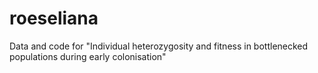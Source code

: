 # roeseliana
Data and code for "Individual heterozygosity and fitness in bottlenecked populations during early colonisation"
